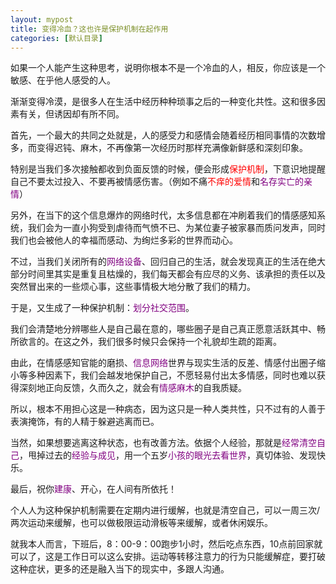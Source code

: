 ```yaml
---
layout: mypost
title: 变得冷血？这也许是保护机制在起作用
categories: [默认目录]
---
```



如果一个人能产生这种思考，说明你根本不是一个冷血的人，相反，你应该是一个敏感、在乎他人感受的人。

渐渐变得冷漠，是很多人在生活中经历种种琐事之后的一种变化共性。这和很多因素有关，但诱因却有所不同。

首先，一个最大的共同之处就是，人的感受力和感情会随着经历相同事情的次数增多，而变得迟钝、麻木，不再像第一次经历时那样充满像新鲜感和深刻印象。

特别是当我们多次接触都收到负面反馈的时候，便会形成<font face="仿宋" color=red>保护机制</font>，下意识地提醒自己不要太过投入、不要再被情感伤害。（例如不痛<font color="red">不痒的爱情</font>和<font color="purple">名存实亡的亲情</font>）

另外，在当下的这个信息爆炸的网络时代，太多信息都在冲刷着我们的情感感知系统，我们会为一直小狗受到虐待而气愤不已、为某位妻子被家暴而质问发声，同时我们也会被他人的幸福而感动、为绚烂多彩的世界而动心。

不过，当我们关闭所有的<font color="purple">网络设备</font>、回归自己的生活，就会发现真正的生活在绝大部分时间里其实是重复且枯燥的，我们每天都会有应尽的义务、该承担的责任以及突然冒出来的一些烦心事，这些事情极大地分散了我们的精力。

于是，又生成了一种保护机制：<font color="purple">划分社交范围</font>。

我们会清楚地分辨哪些人是自己最在意的，哪些圈子是自己真正愿意活跃其中、畅所欲言的。在这之外，我们很多时候只会保持一个礼貌却生疏的距离。

由此，在情感感知官能的磨损、<font color="purple">信息网络</font>世界与现实生活的反差、情感付出圈子缩小等多种因素下，我们会越发地保护自己，不愿轻易付出太多情感，同时也难以获得深刻地正向反馈，久而久之，就会有<font color="purple">情感麻木</font>的自我质疑。

所以，根本不用担心这是一种病态，因为这只是一种人类共性，只不过有的人善于表演掩饰，有的人精于躲避逃离而已。

当然，如果想要逃离这种状态，也有改善方法。依据个人经验，那就是<font color="purple">经常清空自己</font>，甩掉过去的<font color="purple">经验与成见</font>，用一个五岁<font color="purple">小孩的眼光去看世界</font>，真切体验、发现快乐。

最后，祝你<font color="purple">建康</font>、开心，在人间有所依托！

个人人为这种保护机制需要在定期内进行缓解，也就是清空自己，可以一周三次/两次运动来缓解，也可以做极限运动滑板等来缓解，或者休闲娱乐。

就我本人而言，下班后，8：00-9：00跑步1小时，然后吃点东西，10点前回家就可以了，这是工作日可以这么安排。运动等转移注意力的行为只能缓解症，要打破这种症状，更多的还是融入当下的现实中，多跟人沟通。